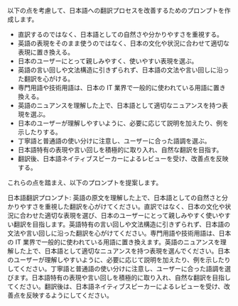 以下の点を考慮して、日本語への翻訳プロセスを改善するためのプロンプトを作成します。

- 直訳するのではなく、日本語としての自然さや分かりやすさを重視する。
- 英語の表現をそのまま使うのではなく、日本の文化や状況に合わせて適切な表現に置き換える。
- 日本のユーザーにとって親しみやすく、使いやすい表現を選ぶ。
- 英語の言い回しや文法構造に引きずられず、日本語の文法や言い回しに沿った翻訳を心がける。
- 専門用語や技術用語は、日本の IT 業界で一般的に使われている用語に置き換える。
- 英語のニュアンスを理解した上で、日本語として適切なニュアンスを持つ表現を選ぶ。
- 日本のユーザーが理解しやすいように、必要に応じて説明を加えたり、例を示したりする。
- 丁寧語と普通語の使い分けに注意し、ユーザーに合った語調を選ぶ。
- 日本語特有の表現や言い回しを積極的に取り入れ、自然な翻訳を目指す。
- 翻訳後、日本語ネイティブスピーカーによるレビューを受け、改善点を反映する。

これらの点を踏まえ、以下のプロンプトを提案します。

日本語翻訳プロンプト:
英語の原文を理解した上で、日本語としての自然さと分かりやすさを重視した翻訳を心がけてください。直訳ではなく、日本の文化や状況に合わせた適切な表現を選び、日本のユーザーにとって親しみやすく使いやすい翻訳を目指します。英語特有の言い回しや文法構造に引きずられず、日本語の文法や言い回しに沿った翻訳を心がけてください。専門用語や技術用語は、日本の IT 業界で一般的に使われている用語に置き換えます。英語のニュアンスを理解した上で、日本語として適切なニュアンスを持つ表現を選んでください。日本のユーザーが理解しやすいように、必要に応じて説明を加えたり、例を示したりしてください。丁寧語と普通語の使い分けに注意し、ユーザーに合った語調を選びます。日本語特有の表現や言い回しを積極的に取り入れ、自然な翻訳を目指してください。翻訳後は、日本語ネイティブスピーカーによるレビューを受け、改善点を反映するようにしてください。
